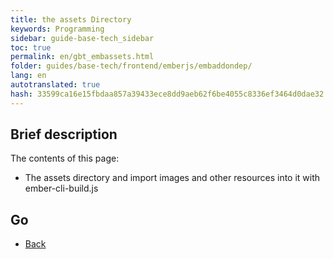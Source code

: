 ```yaml
--- 
title: the assets Directory 
keywords: Programming 
sidebar: guide-base-tech_sidebar 
toc: true 
permalink: en/gbt_embassets.html 
folder: guides/base-tech/frontend/emberjs/embaddondep/ 
lang: en 
autotranslated: true 
hash: 33599ca16e15fbdaa857a39433ece8dd9aeb62f6be4055c8336ef3464d0dae32 
--- 
```


## Brief description 

The contents of this page: 

* The assets directory and import images and other resources into it with ember-cli-build.js 

## Go 

* [Back](gbt_emberjs.html)


